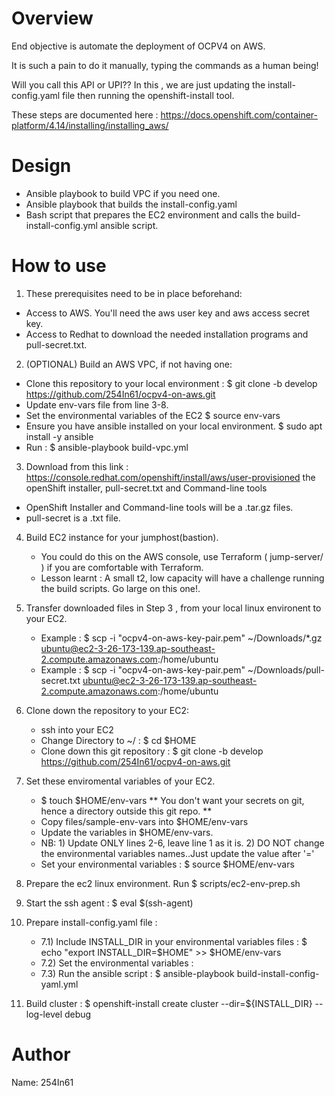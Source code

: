 Overview
========
End objective is automate the deployment of OCPV4 on AWS.

It is such a pain to do it manually, typing the commands as a human being!

Will you call this API or UPI?? In this , we are just updating the install-config.yaml file then running the openshift-install tool.

These steps are documented here : https://docs.openshift.com/container-platform/4.14/installing/installing_aws/

Design
=======

- Ansible playbook to build VPC if you need one.
- Ansible playbook that builds the install-config.yaml
- Bash script that prepares the EC2 environment and calls the build-install-config.yml ansible script.


How to use
==========
1. These prerequisites need to be in place beforehand:
  - Access to AWS. You'll need the aws user key and aws access secret key.
  - Access to Redhat to download the needed installation programs and pull-secret.txt.

2. (OPTIONAL) Build an AWS VPC, if not having one: 
  - Clone this repository to your local environment :  $ git clone -b develop https://github.com/254In61/ocpv4-on-aws.git
  - Update env-vars file from line 3-8.
  - Set the environmental variables of the EC2 $ source env-vars
  - Ensure you have ansible installed on your local environment. $ sudo apt install -y ansible
  - Run : $ ansible-playbook build-vpc.yml

3. Download from this link : https://console.redhat.com/openshift/install/aws/user-provisioned the openShift installer, pull-secret.txt and Command-line tools
  - OpenShift Installer and Command-line tools will be a .tar.gz files.
  - pull-secret is a .txt file.

4. Build EC2 instance for your jumphost(bastion).
   - You could do this on the AWS console, use Terraform ( jump-server/ ) if you are comfortable with Terraform.
   - Lesson learnt : A small t2, low capacity will have a challenge running the build scripts. Go large on this one!.

5. Transfer downloaded files in Step 3 , from your local linux environent  to your EC2.
   - Example : $ scp -i "ocpv4-on-aws-key-pair.pem" ~/Downloads/*.gz ubuntu@ec2-3-26-173-139.ap-southeast-2.compute.amazonaws.com:/home/ubuntu
   - Example : $ scp -i "ocpv4-on-aws-key-pair.pem" ~/Downloads/pull-secret.txt ubuntu@ec2-3-26-173-139.ap-southeast-2.compute.amazonaws.com:/home/ubuntu

5. Clone down the repository to your EC2:
   - ssh into your EC2 
   - Change Directory to ~/  : $ cd $HOME 
   - Clone down this git repository : $ git clone -b develop https://github.com/254In61/ocpv4-on-aws.git

4. Set these enviromental variables of your EC2.
   - $ touch $HOME/env-vars  ** You don't want your secrets on git, hence a directory outside this git repo. **
   - Copy files/sample-env-vars into $HOME/env-vars 
   - Update the variables in $HOME/env-vars.
   - NB: 1) Update ONLY lines 2-6, leave line 1 as it is. 2) DO NOT change the environmental variables names..Just update the value after '='
   - Set your environmental variables : $ source $HOME/env-vars

5. Prepare the ec2 linux environment. Run $ scripts/ec2-env-prep.sh

6. Start the ssh agent : $ eval $(ssh-agent)

7. Prepare install-config.yaml file : 
   - 7.1) Include INSTALL_DIR in your environmental variables files : $ echo "export INSTALL_DIR=$HOME" >> $HOME/env-vars
   - 7.2) Set the environmental variables : 
   - 7.3) Run the ansible script : $ ansible-playbook build-install-config-yaml.yml

8. Build cluster : $ openshift-install create cluster --dir=${INSTALL_DIR} --log-level debug

Author
======
Name: 254In61